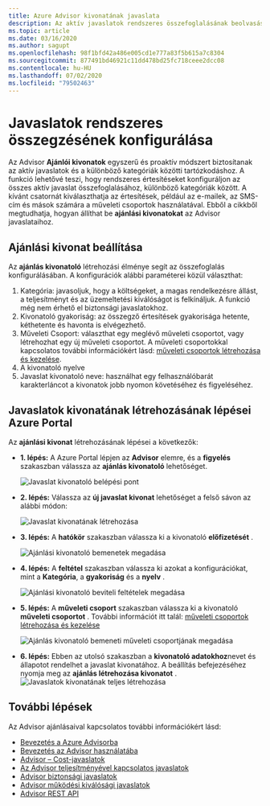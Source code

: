 ```yaml
---
title: Azure Advisor kivonatának javaslata
description: Az aktív javaslatok rendszeres összefoglalásának beolvasása
ms.topic: article
ms.date: 03/16/2020
ms.author: sagupt
ms.openlocfilehash: 98f1bfd42a486e005cd1e777a83f5b615a7c8304
ms.sourcegitcommit: 877491bd46921c11dd478bd25fc718ceee2dcc08
ms.contentlocale: hu-HU
ms.lasthandoff: 07/02/2020
ms.locfileid: "79502463"
---
```

# <a name="configure-periodic-summary-for-recommendations"></a>Javaslatok rendszeres összegzésének konfigurálása

Az Advisor **Ajánlói kivonatok** egyszerű és proaktív módszert biztosítanak az aktív javaslatok és a különböző kategóriák közötti tartózkodáshoz. A funkció lehetővé teszi, hogy rendszeres értesítéseket konfiguráljon az összes aktív javaslat összefoglalásához, különböző kategóriák között. A kívánt csatornát kiválaszthatja az értesítések, például az e-mailek, az SMS-cím és mások számára a műveleti csoportok használatával. Ebből a cikkből megtudhatja, hogyan állíthat be **ajánlási kivonatokat** az Advisor javaslataihoz.


## <a name="setting-up-your-recommendation-digest"></a>Ajánlási kivonat beállítása 

Az **ajánlás kivonatoló** létrehozási élménye segít az összefoglalás konfigurálásában. A konfigurációk alábbi paraméterei közül választhat:
1. Kategória: javasoljuk, hogy a költségeket, a magas rendelkezésre állást, a teljesítményt és az üzemeltetési kiválóságot is felkínáljuk. A funkció még nem érhető el biztonsági javaslatokhoz.
2. Kivonatoló gyakoriság: az összegző értesítések gyakorisága hetente, kéthetente és havonta is elvégezhető.
3. Műveleti Csoport: választhat egy meglévő műveleti csoportot, vagy létrehozhat egy új műveleti csoportot. A műveleti csoportokkal kapcsolatos további információkért lásd: [műveleti csoportok létrehozása és kezelése](https://docs.microsoft.com/azure/azure-monitor/platform/action-groups).
4. A kivonatoló nyelve
5. Javaslat kivonatoló neve: használhat egy felhasználóbarát karakterláncot a kivonatok jobb nyomon követéséhez és figyeléséhez.

## <a name="steps-to-create-recommendation-digest-in-azure-portal"></a>Javaslatok kivonatának létrehozásának lépései Azure Portal

Az **ajánlási kivonat** létrehozásának lépései a következők:
* **1. lépés:** A Azure Portal lépjen az **Advisor** elemre, és a **figyelés** szakaszban válassza az **ajánlás kivonatoló** lehetőséget. 

   ![Javaslat kivonatoló belépési pont](./media/digest-0.png)

* **2. lépés:** Válassza az **új javaslat kivonat** lehetőséget a felső sávon az alábbi módon:

   ![Javaslat kivonatának létrehozása](./media/digest-5.png)

* **3. lépés:** A **hatókör** szakaszban válassza ki a kivonatoló **előfizetését** .

   ![Ajánlási kivonatoló bemenetek megadása](./media/digest-1.png)

* **4. lépés:** A **feltétel** szakaszban válassza ki azokat a konfigurációkat, mint a **Kategória**, a **gyakoriság** és a **nyelv** .

   ![Ajánlási kivonatoló beviteli feltételek megadása](./media/digest-2.png)

* **5. lépés:** A **műveleti csoport** szakaszban válassza ki a kivonatoló **műveleti csoportot** . További információt itt talál: [műveleti csoportok létrehozása és kezelése](https://docs.microsoft.com/azure/azure-monitor/platform/action-groups)

   ![Ajánlás kivonatoló bemeneti műveleti csoportjának megadása](./media/digest-3.png)

* **6. lépés:** Ebben az utolsó szakaszban a **kivonatoló adatokhoz**nevet és állapotot rendelhet a javaslat kivonatához. A beállítás befejezéséhez nyomja meg az **ajánlás létrehozása kivonatot** .
   ![Javaslatok kivonatának teljes létrehozása](./media/digest-4.png)

## <a name="next-steps"></a>További lépések

Az Advisor ajánlásaival kapcsolatos további információkért lásd:
* [Bevezetés a Azure Advisorba](advisor-overview.md)
* [Bevezetés az Advisor használatába](advisor-get-started.md)
* [Advisor – Cost-javaslatok](advisor-cost-recommendations.md)
* [Az Advisor teljesítményével kapcsolatos javaslatok](advisor-performance-recommendations.md)
* [Advisor biztonsági javaslatok](advisor-security-recommendations.md)
* [Advisor működési kiválósági javaslatok](advisor-operational-excellence-recommendations.md)
* [Advisor REST API](https://docs.microsoft.com/rest/api/advisor/)
